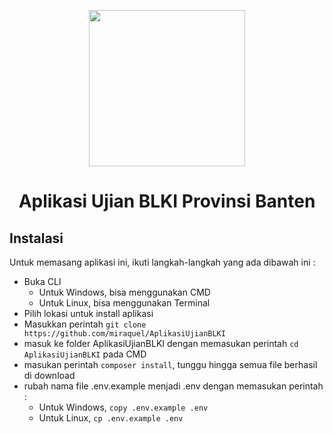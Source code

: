 <p align="center">
<img src="https://i.imgur.com/nBOsX5x.jpg" width="250" align="center">
<br>
<h1 align="center">Aplikasi Ujian BLKI Provinsi Banten</h1>
</p>

## Instalasi

Untuk memasang aplikasi ini, ikuti langkah-langkah yang ada dibawah ini :

- Buka CLI
  - Untuk Windows, bisa menggunakan CMD
  - Untuk Linux, bisa menggunakan Terminal
- Pilih lokasi untuk install aplikasi
- Masukkan perintah `git clone https://github.com/miraquel/AplikasiUjianBLKI`
- masuk ke folder AplikasiUjianBLKI dengan memasukan perintah `cd AplikasiUjianBLKI` pada CMD
- masukan perintah `composer install`, tunggu hingga semua file berhasil di download
- rubah nama file .env.example menjadi .env dengan memasukan perintah :
  - Untuk Windows, `copy .env.example .env`
  - Untuk Linux, `cp .env.example .env`
